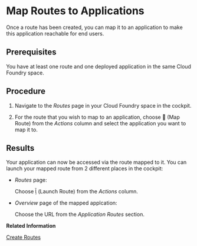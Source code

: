 <!-- loiob25cf8a1eeeb4d7d85a009027aad66c1 -->

<link rel="stylesheet" type="text/css" href="../css/sap-icons.css"/>

# Map Routes to Applications

Once a route has been created, you can map it to an application to make this application reachable for end users.



<a name="loiob25cf8a1eeeb4d7d85a009027aad66c1__prereq_lpw_gfq_43b"/>

## Prerequisites

You have at least one route and one deployed application in the same Cloud Foundry space.



## Procedure

1.  Navigate to the *Routes* page in your Cloud Foundry space in the cockpit.

2.  For the route that you wish to map to an application, choose :link: \(Map Route\) from the *Actions* column and select the application you want to map it to.




<a name="loiob25cf8a1eeeb4d7d85a009027aad66c1__result_ugl_qlq_43b"/>

## Results

Your application can now be accessed via the route mapped to it. You can launch your mapped route from 2 different places in the cockpit:

-   *Routes* page:

    Choose <span class="SAP-icons-V5"></span> \(Launch Route\) from the *Actions* column.

-   *Overview* page of the mapped applcation:

    Choose the URL from the *Application Routes* section.


**Related Information**  


[Create Routes](create-routes-9fddeea.md "You can configure the URLs through which end users can reach your applications.")

